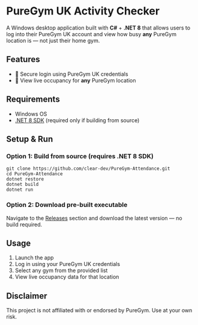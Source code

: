 # PureGym UK Activity Checker

A Windows desktop application built with **C#** + **.NET 8** that allows users to log into their PureGym UK account and view how busy **any** PureGym location is — not just their home gym.

## Features

- 🔐 Secure login using PureGym UK credentials  
- 📍 View live occupancy for **any** PureGym location  

## Requirements

- Windows OS  
- [.NET 8 SDK](https://dotnet.microsoft.com/en-us/download/dotnet/8.0) (required only if building from source)

## Setup & Run

### Option 1: Build from source (requires .NET 8 SDK)

    git clone https://github.com/clear-dev/PureGym-Attendance.git
    cd PureGym-Attendance
    dotnet restore
    dotnet build
    dotnet run

### Option 2: Download pre-built executable

Navigate to the [Releases](https://github.com/clear-dev/PureGym-Attendance/releases) section and download the latest version — no build required.

## Usage

1. Launch the app  
2. Log in using your PureGym UK credentials  
3. Select any gym from the provided list  
4. View live occupancy data for that location

## Disclaimer

This project is not affiliated with or endorsed by PureGym. Use at your own risk.

